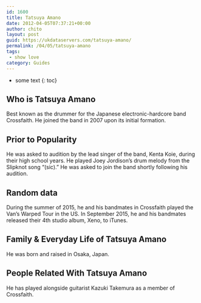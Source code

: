 ```yaml
---
id: 1600
title: Tatsuya Amano
date: 2012-04-05T07:37:21+00:00
author: chito
layout: post
guid: https://ukdataservers.com/tatsuya-amano/
permalink: /04/05/tatsuya-amano
tags:
 - show love
category: Guides
---
```


* some text
{: toc}
          
          
## Who is  Tatsuya Amano
                  
                  
                  
Best known as the drummer for the Japanese electronic-hardcore band Crossfaith. He joined the band in 2007 upon its initial formation.
                  
                
                
                
## Prior to Popularity 
                  
                  
                  
He was asked to audition by the lead singer of the band, Kenta Koie, during their high school years. He played Joey Jordison&#8217;s drum melody from the Slipknot song &#8220;(sic).&#8221; He was asked to join the band shortly following his audition.
                  
                
                
                
## Random data 
                  
                  
                  
During the summer of 2015, he and his bandmates in Crossfaith played the Van&#8217;s Warped Tour in the US. In September 2015, he and his bandmates released their 4th studio album, Xeno, to iTunes.
                  
                
                
                
## Family & Everyday Life of Tatsuya Amano
                  
                  
                  
He was born and raised in Osaka, Japan.
                  
                
                
                
## People Related With  Tatsuya Amano
                  
                  
                  
He has played alongside guitarist Kazuki Takemura as a member of Crossfaith.
                  
                
              
            
          
          
          
    
    
  
